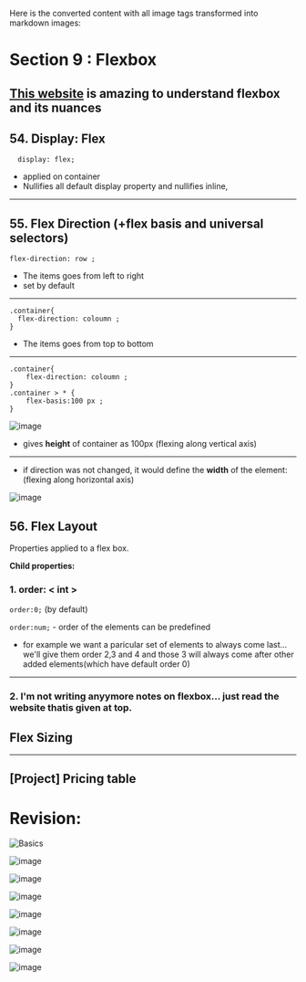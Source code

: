 Here is the converted content with all image tags transformed into markdown images:

# Section 9 : Flexbox
## [This website](https://css-tricks.com/snippets/css/a-guide-to-flexbox/) is amazing to understand flexbox and its nuances
## 54. Display: Flex

```
  display: flex;
```
- applied on container
- Nullifies all default display property and nullifies inline, 

---

## 55. Flex Direction (+flex basis and universal selectors)
```
flex-direction: row ;
```
- The items goes from left to right
- set by default
---
```
.container{
  flex-direction: coloumn ;
}
```
- The items goes from top to bottom
---
```
.container{
    flex-direction: coloumn ;
}
.container > * {
    flex-basis:100 px ;
}
```
![image](https://github.com/vinitkesh/webdev.notes/assets/139075087/2f33536e-1450-40c6-85de-ad4285feed82)

- gives **height** of container as 100px (flexing along vertical axis)
---
- if direction was not changed, it would define the **width** of the element:(flexing along horizontal axis)

![image](https://github.com/vinitkesh/webdev.notes/assets/139075087/ae9dbe85-a270-4f12-8f80-ad82c979c576)

## 56. Flex Layout
Properties applied to a flex box.

**Child properties:**

### 1. order: < int >
``` order:0; ``` (by default)

```order:num;``` - order of the elements can be predefined

- for example we want a paricular set of elements to always come last... we'll give them order 2,3 and 4 and those 3 will always come after other added elements(which have default order 0)
---
### 2. I'm not writing anyymore notes  on flexbox... just read the website thatis given at top.

## Flex Sizing

---
## [Project] Pricing table

# Revision:

![Basics](image.png)

![image](image-1.png)

![image](image-2.png)

![image](image-3.png)

![image](image-4.png)

![image](image-5.png)

![image](image-6.png)

![image](image-7.png)